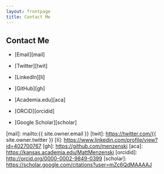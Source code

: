 ```yaml
---
layout: frontpage
title: Contact Me
---
```


## Contact Me

* [Email][mail]

* [Twitter][twit]

* [LinkedIn][li]

* [GitHub][gh]

* [Academia.edu][aca]

* [ORCiD][orcidid]

* [Google Scholar][scholar]


[mail]: mailto:{{ site.owner.email }}
[twit]: https://twitter.com/{{ site.owner.twitter }}
[li]: https://www.linkedin.com/profile/view?id=402700767
[gh]: https://github.com/menzenski
[aca]: https://kansas.academia.edu/MattMenzenski
[orcidid]: http://orcid.org/0000-0002-9849-0399
[scholar]: https://scholar.google.com/citations?user=mZc6QdMAAAAJ
